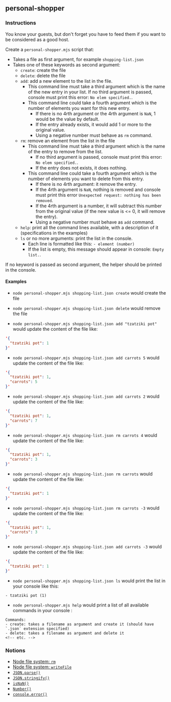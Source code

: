 ## personal-shopper

### Instructions

You know your guests, but don't forget you have to feed them if you want to be
considered as a good host.

Create a `personal-shopper.mjs` script that:

- Takes a file as first argument, for example `shopping-list.json`
- Takes one of these keywords as second argument:
  - `create`: create the file
  - `delete`: delete the file
  - `add`: add a new element to the list in the file.
    - This command line must take a third argument which is the name of the new
      entry in your list. If no third argument is passed, console must print
      this error: `No elem specified.`.
    - This command line could take a fourth argument which is the number of
      elements you want for this new entry.
      - If there is no 4rth argument or the 4rth argument is `NaN`, 1 would be
        the value by default.
      - If the entry already exists, it would add 1 or more to the original
        value.
      - Using a negative number must behave as `rm` command.
  - `rm`: remove an element from the list in the file
    - This command line must take a third argument which is the name of the
      entry to remove from the list.
      - If no third argument is passed, console must print this error:
        `No elem specified.`.
      - If the entry does not exists, it does nothing.
    - This command line could take a fourth argument which is the number of
      elements you want to delete from this entry.
      - If there is no 4rth argument: it remove the entry.
      - If the 4rth argument is `NaN`, nothing is removed and console must print
        this error `Unexpected request: nothing has been removed`.
      - If the 4rth argument is a number, it will subtract this number from the
        original value (if the new value is <= 0, it will remove the entry).
      - Using a negative number must behave as `add` command.
  - `help`: print all the command lines available, with a description of it
    (specifications in the examples)
  - `ls` or no more arguments: print the list in the console.
    - Each line is formatted like this: `- element (number)`
    - If the list is empty, this message should appear in console:
      `Empty list.`.

If no keyword is passed as second argument, the helper should be printed in the console.

#### Examples

- `node personal-shopper.mjs shopping-list.json create` would create the file
- `node personal-shopper.mjs shopping-list.json delete` would remove the file

- `node personal-shopper.mjs shopping-list.json add "tzatziki pot"` would update
  the content of the file like:

```json
'{
  "tzatziki pot": 1
}'
```

- `node personal-shopper.mjs shopping-list.json add carrots 5` would update the
  content of the file like:

```json
'{
  "tzatziki pot": 1,
  "carrots": 5
}'
```

- `node personal-shopper.mjs shopping-list.json add carrots 2` would update the
  content of the file like:

```json
'{
  "tzatziki pot": 1,
  "carrots": 7
}'
```

- `node personal-shopper.mjs shopping-list.json rm carrots 4` would update the
  content of the file like:

```json
'{
  "tzatziki pot": 1,
  "carrots": 3
}'
```

- `node personal-shopper.mjs shopping-list.json rm carrots` would update the
  content of the file like:

```json
'{
  "tzatziki pot": 1
}'
```

- `node personal-shopper.mjs shopping-list.json rm carrots -3` would update the
  content of the file like:

```json
'{
  "tzatziki pot": 1,
  "carrots": 3
}'
```

- `node personal-shopper.mjs shopping-list.json add carrots -3` would update the
  content of the file like:

```json
'{
  "tzatziki pot": 1
}'
```

- `node personal-shopper.mjs shopping-list.json ls` would print the list in your
  console like this:

```console
- tzatziki pot (1)
```

- `node personal-shopper.mjs help` would print a list of all available commands
  in your console :

```
Commands:
- create: takes a filename as argument and create it (should have `.json` extension specified)
- delete: takes a filename as argument and delete it
<!-- etc. -->
```

### Notions

- [Node file system: `rm`](https://nodejs.org/docs/latest/api/fs.html#fs_fspromises_rm_path_options)
- [Node file system: `writeFile`](https://nodejs.org/docs/latest/api/fs.html#fs_fspromises_writefile_file_data_options)
- [`JSON.parse()`](https://developer.mozilla.org/en-US/docs/Web/JavaScript/Reference/Global_Objects/JSON/parse)
- [`JSON.stringify()`](https://developer.mozilla.org/en-US/docs/Web/JavaScript/Reference/Global_Objects/JSON/stringify)
- [`isNaN()`](https://developer.mozilla.org/en-US/docs/Web/JavaScript/Reference/Global_Objects/isNaN)
- [`Number()`](https://developer.mozilla.org/en-US/docs/Web/JavaScript/Reference/Global_Objects/Number)
- [`console.error()`](https://developer.mozilla.org/en-US/docs/Web/API/Console/error)
